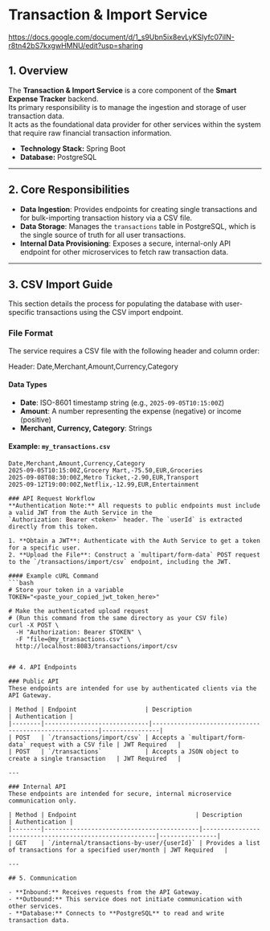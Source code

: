 # Transaction & Import Service


https://docs.google.com/document/d/1_s9Ubn5ix8evLyKSIyfc07iIN-r8tn42bS7kxgwHMNU/edit?usp=sharing


## 1. Overview

The **Transaction & Import Service** is a core component of the **Smart Expense Tracker** backend.  
Its primary responsibility is to manage the ingestion and storage of user transaction data.  
It acts as the foundational data provider for other services within the system that require raw financial transaction information.

- **Technology Stack:** Spring Boot
- **Database:** PostgreSQL

---

## 2. Core Responsibilities

- **Data Ingestion**: Provides endpoints for creating single transactions and for bulk-importing transaction history via a CSV file.
- **Data Storage**: Manages the `transactions` table in PostgreSQL, which is the single source of truth for all user transactions.
- **Internal Data Provisioning**: Exposes a secure, internal-only API endpoint for other microservices to fetch raw transaction data.

---

## 3. CSV Import Guide

This section details the process for populating the database with user-specific transactions using the CSV import endpoint.

### File Format

The service requires a CSV file with the following header and column order:


Header: Date,Merchant,Amount,Currency,Category

#### Data Types

- **Date**: ISO-8601 timestamp string (e.g., `2025-09-05T10:15:00Z`)
- **Amount**: A number representing the expense (negative) or income (positive)
- **Merchant, Currency, Category**: Strings

#### Example: `my_transactions.csv`
```csv
Date,Merchant,Amount,Currency,Category
2025-09-05T10:15:00Z,Grocery Mart,-75.50,EUR,Groceries
2025-09-08T08:30:00Z,Metro Ticket,-2.90,EUR,Transport
2025-09-12T19:00:00Z,Netflix,-12.99,EUR,Entertainment

### API Request Workflow
**Authentication Note:** All requests to public endpoints must include a valid JWT from the Auth Service in the  
`Authorization: Bearer <token>` header. The `userId` is extracted directly from this token.

1. **Obtain a JWT**: Authenticate with the Auth Service to get a token for a specific user.  
2. **Upload the File**: Construct a `multipart/form-data` POST request to the `/transactions/import/csv` endpoint, including the JWT.  

#### Example cURL Command
```bash
# Store your token in a variable
TOKEN="<paste_your_copied_jwt_token_here>"

# Make the authenticated upload request
# (Run this command from the same directory as your CSV file)
curl -X POST \
  -H "Authorization: Bearer $TOKEN" \
  -F "file=@my_transactions.csv" \
  http://localhost:8083/transactions/import/csv


## 4. API Endpoints

### Public API
These endpoints are intended for use by authenticated clients via the API Gateway.

| Method | Endpoint                   | Description                                           | Authentication |
|--------|-----------------------------|-------------------------------------------------------|----------------|
| POST   | `/transactions/import/csv` | Accepts a `multipart/form-data` request with a CSV file | JWT Required   |
| POST   | `/transactions`            | Accepts a JSON object to create a single transaction   | JWT Required   |

---

### Internal API
These endpoints are intended for secure, internal microservice communication only.

| Method | Endpoint                                 | Description                                             | Authentication |
|--------|-------------------------------------------|---------------------------------------------------------|----------------|
| GET    | `/internal/transactions-by-user/{userId}` | Provides a list of transactions for a specified user/month | JWT Required   |

---

## 5. Communication

- **Inbound:** Receives requests from the API Gateway.  
- **Outbound:** This service does not initiate communication with other services.  
- **Database:** Connects to **PostgreSQL** to read and write transaction data.  
